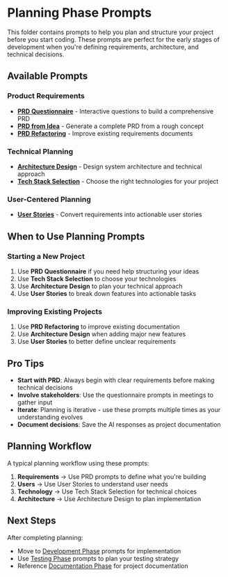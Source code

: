 # Planning Phase Prompts

This folder contains prompts to help you plan and structure your project before you start coding. These prompts are perfect for the early stages of development when you're defining requirements, architecture, and technical decisions.

##  Available Prompts

### Product Requirements
- **[PRD Questionnaire](./prd-questionnaire.md)** - Interactive questions to build a comprehensive PRD
- **[PRD from Idea](./prd-from-idea.md)** - Generate a complete PRD from a rough concept  
- **[PRD Refactoring](./prd-refactor-existing.md)** - Improve existing requirements documents

### Technical Planning
- **[Architecture Design](./architecture-design.md)** - Design system architecture and technical approach
- **[Tech Stack Selection](./tech-stack-selection.md)** - Choose the right technologies for your project

### User-Centered Planning
- **[User Stories](./user-stories.md)** - Convert requirements into actionable user stories

##  When to Use Planning Prompts

### Starting a New Project
1. Use **PRD Questionnaire** if you need help structuring your ideas
2. Use **Tech Stack Selection** to choose your technologies
3. Use **Architecture Design** to plan your technical approach
4. Use **User Stories** to break down features into actionable tasks

### Improving Existing Projects
1. Use **PRD Refactoring** to improve existing documentation
2. Use **Architecture Design** when adding major new features
3. Use **User Stories** to better define unclear requirements

##  Pro Tips

- **Start with PRD**: Always begin with clear requirements before making technical decisions
- **Involve stakeholders**: Use the questionnaire prompts in meetings to gather input
- **Iterate**: Planning is iterative - use these prompts multiple times as your understanding evolves
- **Document decisions**: Save the AI responses as project documentation

##  Planning Workflow

A typical planning workflow using these prompts:

1. **Requirements** → Use PRD prompts to define what you're building
2. **Users** → Use User Stories to understand user needs
3. **Technology** → Use Tech Stack Selection for technical choices  
4. **Architecture** → Use Architecture Design to plan implementation

##  Next Steps

After completing planning:
- Move to [Development Phase](../development/) prompts for implementation
- Use [Testing Phase](../testing/) prompts to plan your testing strategy
- Reference [Documentation Phase](../documentation/) for project documentation 